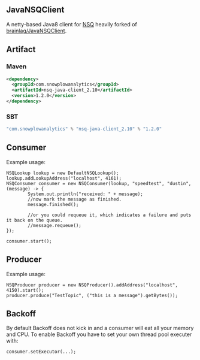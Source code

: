 ## JavaNSQClient

A netty-based Java8 client for [NSQ](https://nsq.io) heavily forked of
[brainlag/JavaNSQClient](https://github.com/brainlag/JavaNSQClient).

## Artifact

### Maven

```xml
<dependency>
  <groupId>com.snowplowanalytics</groupId>
  <artifactId>nsq-java-client_2.10</artifactId>
  <version>1.2.0</version>
</dependency>
```


### SBT

```scala
"com.snowplowanalytics" % "nsq-java-client_2.10" % "1.2.0"
```

## Consumer

Example usage:

```
NSQLookup lookup = new DefaultNSQLookup();
lookup.addLookupAddress("localhost", 4161);
NSQConsumer consumer = new NSQConsumer(lookup, "speedtest", "dustin", (message) -> {
        System.out.println("received: " + message);
        //now mark the message as finished.
        message.finished();

        //or you could requeue it, which indicates a failure and puts it back on the queue.
        //message.requeue();
});

consumer.start();
```

## Producer

Example usage:

```
NSQProducer producer = new NSQProducer().addAddress("localhost", 4150).start();
producer.produce("TestTopic", ("this is a message").getBytes());
```

## Backoff

By default Backoff does not kick in and a consumer will eat all your memory
and CPU. To enable Backoff you have to set your own thread pool executer with:

```
consumer.setExecutor(...);
```
